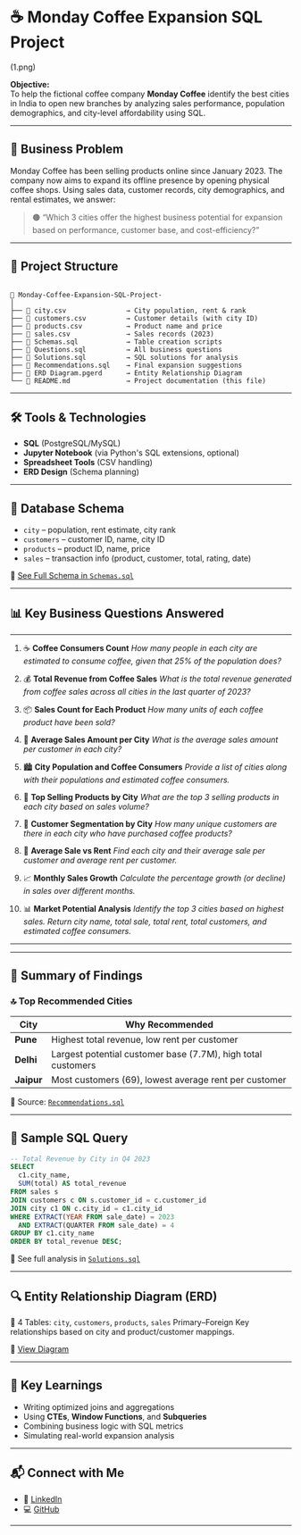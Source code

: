 # ☕ Monday Coffee Expansion SQL Project



(1.png)

**Objective:**  
To help the fictional coffee company **Monday Coffee** identify the best cities in India to open new branches by analyzing sales performance, population demographics, and city-level affordability using SQL.

---

## 🧠 Business Problem

Monday Coffee has been selling products online since January 2023. The company now aims to expand its offline presence by opening physical coffee shops. Using sales data, customer records, city demographics, and rental estimates, we answer:

> 🟤 “Which 3 cities offer the highest business potential for expansion based on performance, customer base, and cost-efficiency?”

---

## 📁 Project Structure

```

📂 Monday-Coffee-Expansion-SQL-Project-
│
├── 📄 city.csv               → City population, rent & rank
├── 📄 customers.csv          → Customer details (with city ID)
├── 📄 products.csv           → Product name and price
├── 📄 sales.csv              → Sales records (2023)
├── 📄 Schemas.sql            → Table creation scripts
├── 📄 Questions.sql          → All business questions
├── 📄 Solutions.sql          → SQL solutions for analysis
├── 📄 Recommendations.sql    → Final expansion suggestions
├── 📄 ERD Diagram.pgerd      → Entity Relationship Diagram
└── 📄 README.md              → Project documentation (this file)

````

---

## 🛠️ Tools & Technologies

- **SQL** (PostgreSQL/MySQL)
- **Jupyter Notebook** (via Python's SQL extensions, optional)
- **Spreadsheet Tools** (CSV handling)
- **ERD Design** (Schema planning)

---

## 🧮 Database Schema

- `city` – population, rent estimate, city rank  
- `customers` – customer ID, name, city ID  
- `products` – product ID, name, price  
- `sales` – transaction info (product, customer, total, rating, date)  

🧾 [See Full Schema in `Schemas.sql`](./Schemas.sql.sql)

---

## 📊 Key Business Questions Answered


---


1. ☕ **Coffee Consumers Count**
   *How many people in each city are estimated to consume coffee, given that 25% of the population does?*

2. 💰 **Total Revenue from Coffee Sales**
   *What is the total revenue generated from coffee sales across all cities in the last quarter of 2023?*

3. 📦 **Sales Count for Each Product**
   *How many units of each coffee product have been sold?*

4. 🧾 **Average Sales Amount per City**
   *What is the average sales amount per customer in each city?*

5. 🏙️ **City Population and Coffee Consumers**
   *Provide a list of cities along with their populations and estimated coffee consumers.*

6. 🥇 **Top Selling Products by City**
   *What are the top 3 selling products in each city based on sales volume?*

7. 👥 **Customer Segmentation by City**
   *How many unique customers are there in each city who have purchased coffee products?*

8. 💸 **Average Sale vs Rent**
   *Find each city and their average sale per customer and average rent per customer.*

9. 📈 **Monthly Sales Growth**
   *Calculate the percentage growth (or decline) in sales over different months.*

10. 📊 **Market Potential Analysis**
    *Identify the top 3 cities based on highest sales. Return city name, total sale, total rent, total customers, and estimated coffee consumers.*

---



---

## 📌 Summary of Findings

### 🔝 Top Recommended Cities

| City     | Why Recommended |
|----------|------------------|
| **Pune**   | Highest total revenue, low rent per customer |
| **Delhi**  | Largest potential customer base (7.7M), high total customers |
| **Jaipur** | Most customers (69), lowest average rent per customer |

📝 Source: [`Recommendations.sql`](./Recommendations.sql)

---

## 🧠 Sample SQL Query

```sql
-- Total Revenue by City in Q4 2023
SELECT 
  c1.city_name,
  SUM(total) AS total_revenue
FROM sales s
JOIN customers c ON s.customer_id = c.customer_id
JOIN city c1 ON c.city_id = c1.city_id
WHERE EXTRACT(YEAR FROM sale_date) = 2023
  AND EXTRACT(QUARTER FROM sale_date) = 4
GROUP BY c1.city_name
ORDER BY total_revenue DESC;
````

🧾 See full analysis in [`Solutions.sql`](./Solutions.sql)

---

## 🔍 Entity Relationship Diagram (ERD)

📌 4 Tables: `city`, `customers`, `products`, `sales`
Primary–Foreign Key relationships based on city and product/customer mappings.

📎 [View Diagram](./ERD%20Diagram.pgerd)

---

## 🧠 Key Learnings

* Writing optimized joins and aggregations
* Using **CTEs**, **Window Functions**, and **Subqueries**
* Combining business logic with SQL metrics
* Simulating real-world expansion analysis

---

## 📬 Connect with Me

* 💼 [LinkedIn](https://www.linkedin.com/in/mangal-singh123/)
* 💻 [GitHub](https://github.com/mangal-singh001)

---



